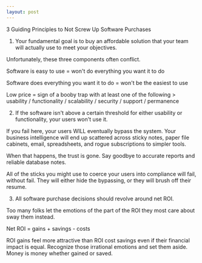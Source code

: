 ```yaml
---
layout: post
---
```


3 Guiding Principles to Not Screw Up Software Purchases

1) Your fundamental goal is to buy an affordable solution that your team will actually use to meet your objectives.

Unfortunately, these three components often conflict.

Software is easy to use = won't do everything you want it to do

Software does everything you want it to do = won't be the easiest to use

Low price = sign of a booby trap with at least one of the following > usability / functionality / scalability / security / support / permanence


2) If the software isn't above a certain threshold for either usability or functionality, your users won't use it.

If you fail here, your users WILL eventually bypass the system. Your business intelligence will end up scattered across sticky notes, paper file cabinets, email, spreadsheets, and rogue subscriptions to simpler tools.

When that happens, the trust is gone. Say goodbye to accurate reports and reliable database notes.

All of the sticks you might use to coerce your users into compliance will fail, without fail. They will either hide the bypassing, or they will brush off their resume.


3) All software purchase decisions should revolve around net ROI.

Too many folks let the emotions of the part of the ROI they most care about sway them instead.

Net ROI = gains + savings - costs

ROI gains feel more attractive than ROI cost savings even if their financial impact is equal. Recognize those irrational emotions and set them aside. Money is money whether gained or saved.
